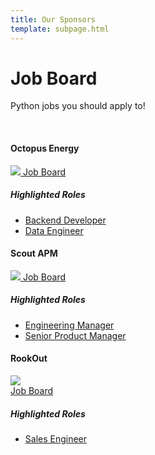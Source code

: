 ```yaml
---
title: Our Sponsors
template: subpage.html
---
```


# Job Board
Python jobs you should apply to!

<div class="container">
<br>
  <h4>Octopus Energy</h4>
    <div class="row mb-4">
      <div class="col-6">
        <a href="https://octopus.energy/">
        <img src="/assets/img/sponsors/octopus-logo.png">
        </a>
        <a href="https://octopus.energy/careers/">Job Board</a>
        <h5>Highlighted Roles</h5>
        <ul>
          <li>
            <a href="https://jobs.lever.co/octoenergy/46e388d7-71a5-41d6-ad34-03b7577f816e">Backend Developer</a>
          </li>
          <li>
            <a href="https://jobs.lever.co/octoenergy/9a5dabd4-f952-4966-bcd0-1a39cc116e50">Data Engineer</a>
          </li>
        </ul>
      </div>
    </div>
  <h4>Scout APM</h4>
    <div class="row mb-4">
      <div class="col-6">
        <a href="https://octopus.energy/">
        <img src="/assets/img/sponsors/scout-apm.png">
        </a>
        <a href="https://scoutapm.com/careers">Job Board</a>
        <h5>Highlighted Roles</h5>
        <ul>
          <li>
            <a href="https://scout-apm.breezy.hr/p/76a8b056047d-engineering-manager">Engineering Manager</a>
          </li>
          <li>
            <a href="https://scout-apm.breezy.hr/p/d0f7d1734ec1-senior-product-manager">Senior Product Manager</a>
          </li>
        </ul>
      </div>
    </div>
  <h4>RookOut</h4>
    <div class="row mb-4">
      <div class="col-6">
        <a href="https://rookout.com/">
        <img src="/assets/img/sponsors/Rookout_logo.png">
        </a>
        <br>
        <a href="https://www.rookout.com/company/careers">Job Board</a>
        <h5>Highlighted Roles</h5>
        <ul>
          <li>
            <a href="https://www.rookout.com/company/careers?careerid=1D.B20">Sales Engineer</a>
          </li>
        </ul>
      </div>
    </div>



</div>


